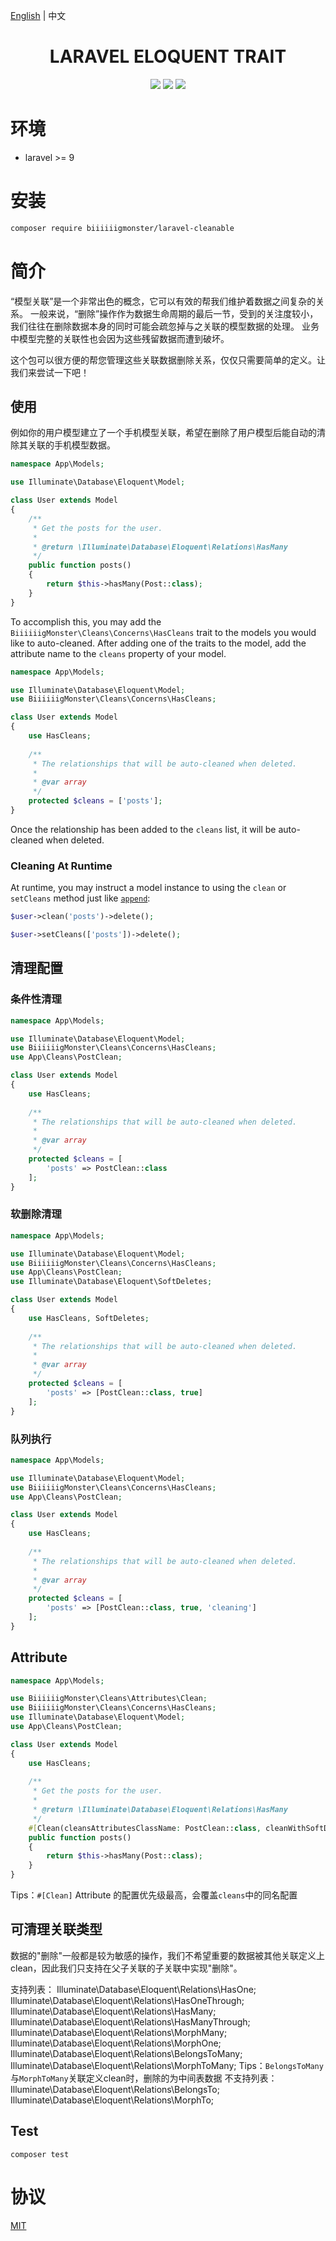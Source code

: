 [English](./README.md) | 中文

<div align="center">

# LARAVEL ELOQUENT TRAIT

<p>
    <a href="https://github.com/biiiiiigmonster/laravel-cleanable/blob/master/LICENSE"><img src="https://img.shields.io/badge/license-MIT-7389D8.svg?style=flat" ></a>
    <a href="https://github.com/biiiiiigmonster/laravel-cleanable/releases" ><img src="https://img.shields.io/github/release/biiiiiigmonster/laravel-cleanable.svg?color=4099DE" /></a> 
    <a href="https://packagist.org/packages/biiiiiigmonster/laravel-cleanable"><img src="https://img.shields.io/packagist/dt/biiiiiigmonster/laravel-cleanable.svg?color=" /></a> 
</p>

</div>



# 环境

- laravel >= 9


# 安装

```bash
composer require biiiiiigmonster/laravel-cleanable
```

# 简介
“模型关联”是一个非常出色的概念，它可以有效的帮我们维护着数据之间复杂的关系。
一般来说，“删除”操作作为数据生命周期的最后一节，受到的关注度较小，我们往往在删除数据本身的同时可能会疏忽掉与之关联的模型数据的处理。
业务中模型完整的关联性也会因为这些残留数据而遭到破坏。

这个包可以很方便的帮您管理这些关联数据删除关系，仅仅只需要简单的定义。让我们来尝试一下吧！

## 使用
例如你的用户模型建立了一个手机模型关联，希望在删除了用户模型后能自动的清除其关联的手机模型数据。

```php
namespace App\Models;

use Illuminate\Database\Eloquent\Model;

class User extends Model
{    
    /**
     * Get the posts for the user.
     *
     * @return \Illuminate\Database\Eloquent\Relations\HasMany
     */
    public function posts()
    {
        return $this->hasMany(Post::class);
    }
}
```
To accomplish this, you may add the `BiiiiiigMonster\Cleans\Concerns\HasCleans` trait to the models you would like to auto-cleaned.
After adding one of the traits to the model, add the attribute name to the `cleans` property of your model.
```php
namespace App\Models;

use Illuminate\Database\Eloquent\Model;
use BiiiiiigMonster\Cleans\Concerns\HasCleans;

class User extends Model
{
    use HasCleans;
    
    /**
     * The relationships that will be auto-cleaned when deleted.
     * 
     * @var array 
     */
    protected $cleans = ['posts'];
}
```
Once the relationship has been added to the `cleans` list, it will be auto-cleaned when deleted.

### Cleaning At Runtime
At runtime, you may instruct a model instance to using the `clean` or `setCleans` method just like [`append`](https://laravel.com/docs/9.x/eloquent-serialization#appending-at-run-time):
```php
$user->clean('posts')->delete();

$user->setCleans(['posts'])->delete();
```

## 清理配置
### 条件性清理
```php
namespace App\Models;

use Illuminate\Database\Eloquent\Model;
use BiiiiiigMonster\Cleans\Concerns\HasCleans;
use App\Cleans\PostClean;

class User extends Model
{
    use HasCleans;
    
    /**
     * The relationships that will be auto-cleaned when deleted.
     * 
     * @var array 
     */
    protected $cleans = [
        'posts' => PostClean::class
    ];
}
```

### 软删除清理
```php
namespace App\Models;

use Illuminate\Database\Eloquent\Model;
use BiiiiiigMonster\Cleans\Concerns\HasCleans;
use App\Cleans\PostClean;
use Illuminate\Database\Eloquent\SoftDeletes;

class User extends Model
{
    use HasCleans, SoftDeletes;
    
    /**
     * The relationships that will be auto-cleaned when deleted.
     * 
     * @var array 
     */
    protected $cleans = [
        'posts' => [PostClean::class, true]
    ];
}
```

### 队列执行
```php
namespace App\Models;

use Illuminate\Database\Eloquent\Model;
use BiiiiiigMonster\Cleans\Concerns\HasCleans;
use App\Cleans\PostClean;

class User extends Model
{
    use HasCleans;
    
    /**
     * The relationships that will be auto-cleaned when deleted.
     * 
     * @var array 
     */
    protected $cleans = [
        'posts' => [PostClean::class, true, 'cleaning']
    ];
}
```

## Attribute
```php
namespace App\Models;

use BiiiiiigMonster\Cleans\Attributes\Clean;
use BiiiiiigMonster\Cleans\Concerns\HasCleans;
use Illuminate\Database\Eloquent\Model;
use App\Cleans\PostClean;

class User extends Model
{
    use HasCleans;
        
    /**
     * Get the posts for the user.
     *
     * @return \Illuminate\Database\Eloquent\Relations\HasMany
     */
    #[Clean(cleansAttributesClassName: PostClean::class, cleanWithSoftDelete: true, cleanQueue: 'cleaning')] 
    public function posts()
    {
        return $this->hasMany(Post::class);
    }
}
```
Tips：`#[Clean]` Attribute 的配置优先级最高，会覆盖`cleans`中的同名配置

## 可清理关联类型
数据的"删除"一般都是较为敏感的操作，我们不希望重要的数据被其他关联定义上clean，因此我们只支持在父子关联的子关联中实现"删除"。

支持列表：
Illuminate\Database\Eloquent\Relations\HasOne;
Illuminate\Database\Eloquent\Relations\HasOneThrough;
Illuminate\Database\Eloquent\Relations\HasMany;
Illuminate\Database\Eloquent\Relations\HasManyThrough;
Illuminate\Database\Eloquent\Relations\MorphMany;
Illuminate\Database\Eloquent\Relations\MorphOne;
Illuminate\Database\Eloquent\Relations\BelongsToMany;
Illuminate\Database\Eloquent\Relations\MorphToMany;
Tips：`BelongsToMany`与`MorphToMany`关联定义clean时，删除的为中间表数据
不支持列表：
Illuminate\Database\Eloquent\Relations\BelongsTo;
Illuminate\Database\Eloquent\Relations\MorphTo;

## Test
```shell
composer test
```

# 协议
[MIT](./LICENSE)
